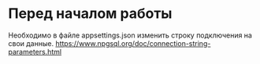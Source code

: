 # Перед началом работы

Необходимо в файле appsettings.json изменить строку  подключения на свои данные.
https://www.npgsql.org/doc/connection-string-parameters.html